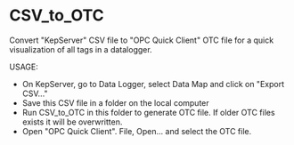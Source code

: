 # CSV_to_OTC
Convert "KepServer" CSV file to "OPC Quick Client" OTC file for a quick visualization of all tags in a datalogger.

USAGE:
- On KepServer, go to Data Logger, select Data Map and click on "Export CSV..."
- Save this CSV file in a folder on the local computer
- Run CSV_to_OTC in this folder to generate OTC file. If older OTC files exists it will be overwritten.
- Open "OPC Quick Client". File, Open... and select the OTC file.
  
